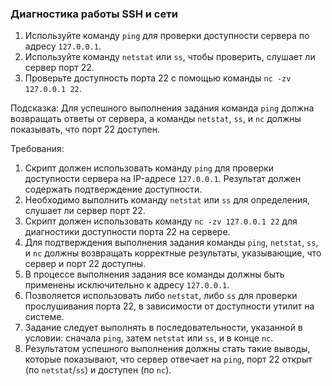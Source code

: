 
### Диагностика работы SSH и сети

1. Используйте команду `ping` для проверки доступности сервера по адресу `127.0.0.1`.
2. Используйте команду `netstat` или `ss`, чтобы проверить, слушает ли сервер порт 22.
3. Проверьте доступность порта 22 с помощью команды `nc -zv 127.0.0.1 22`.

Подсказка: Для успешного выполнения задания команда `ping` должна возвращать ответы от сервера, а команды `netstat`, `ss`, и `nc` должны показывать, что порт 22 доступен.

Требования:
1. Скрипт должен использовать команду `ping` для проверки доступности сервера на IP-адресе `127.0.0.1`. Результат должен содержать подтверждение доступности. 
2. Необходимо выполнить команду `netstat` или `ss` для определения, слушает ли сервер порт 22. 
3. Скрипт должен использовать команду `nc -zv 127.0.0.1 22` для диагностики доступности порта 22 на сервере. 
4. Для подтверждения выполнения задания команды `ping`, `netstat`, `ss`, и `nc` должны возвращать корректные результаты, указывающие, что сервер и порт 22 доступны. 
5. В процессе выполнения задания все команды должны быть применены исключительно к адресу `127.0.0.1`. 
6. Позволяется использовать либо `netstat`, либо `ss` для проверки прослушивания порта 22, в зависимости от доступности утилит на системе. 
7. Задание следует выполнять в последовательности, указанной в условии: сначала `ping`, затем `netstat` или `ss`, и в конце `nc`. 
8. Результатом успешного выполнения должны стать такие выводы, которые показывают, что сервер отвечает на `ping`, порт 22 открыт (по `netstat`/`ss`) и доступен (по `nc`).